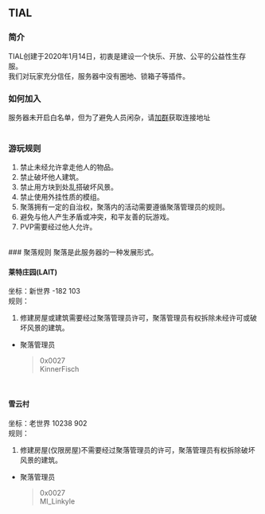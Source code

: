 ## TIAL

### 简介
TIAL创建于2020年1月14日，初衷是建设一个快乐、开放、公平的公益性生存服。  
我们对玩家充分信任，服务器中没有圈地、锁箱子等插件。
<br/>
### 如何加入
服务器未开启白名单，但为了避免人员闲杂，请[加群](https://jq.qq.com/?_wv=1027&k=t35mfAFG)获取连接地址
<br/>
<br/>
### 游玩规则
1. 禁止未经允许拿走他人的物品。
2. 禁止破坏他人建筑。
3. 禁止用方块到处乱搭破坏风景。
4. 禁止使用外挂性质的模组。
5. 聚落拥有一定的自治权，聚落内的活动需要遵循聚落管理员的规则。
6. 避免与他人产生矛盾或冲突，和平友善的玩游戏。
7. PVP需要经过他人允许。
<br/>
### 聚落规则
聚落是此服务器的一种发展形式。

#### 莱特庄园(LAIT)
坐标：新世界 -182 103  
规则：
1. 修建房屋或建筑需要经过聚落管理员许可，聚落管理员有权拆除未经许可或破坏风景的建筑。
* 聚落管理员
  > 0x0027  
  > KinnerFisch

<br/>

#### 雪云村
坐标：老世界 10238 902  
规则：
1. 修建房屋(仅限房屋)不需要经过聚落管理员的许可，聚落管理员有权拆除破坏风景的建筑。
* 聚落管理员
  > 0x0027  
  > MI_Linkyle


